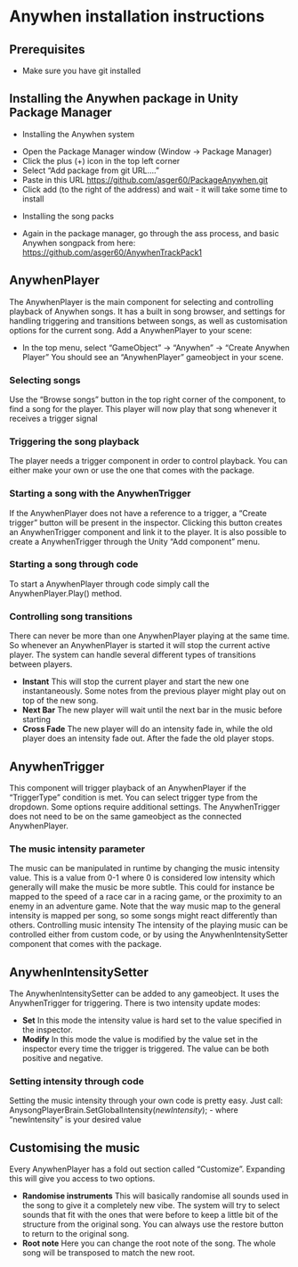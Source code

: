 # Anywhen installation instructions
## Prerequisites
- Make sure you have git installed
## Installing the Anywhen package in Unity Package Manager
* Installing the Anywhen system
- Open the Package Manager window (Window → Package Manager)
- Click the plus (+) icon in the top left corner
- Select “Add package from git URL….”
- Paste in this URL https://github.com/asger60/PackageAnywhen.git
- Click add (to the right of the address) and wait - it will take some time to install
* Installing the song packs
- Again in the package manager, go through the ass process, and basic Anywhen songpack from here: https://github.com/asger60/AnywhenTrackPack1 

## AnywhenPlayer
The AnywhenPlayer is the main component for selecting and controlling playback of Anywhen songs. It has a built in song browser, and settings for handling triggering and transitions between songs, as well as customisation options for the current song.
Add a AnywhenPlayer to your scene:
- In the top menu, select “GameObject” → “Anywhen” → “Create Anywhen Player”
You should see an “AnywhenPlayer” gameobject in your scene.
### Selecting songs
Use the “Browse songs” button in the top right corner of the component, to find a song for the player. This player will now play that song whenever it receives a trigger signal
### Triggering the song playback
The player needs a trigger component in order to control playback. You can either make your own or use the one that comes with the package.
### Starting a song with the AnywhenTrigger
If the AnywhenPlayer does not have a reference to a trigger, a “Create trigger” button will be present in the inspector. Clicking this button creates an AnywhenTrigger component and link it to the player. It is also possible to create a AnywhenTrigger through the Unity “Add component” menu.
### Starting a song through code
To start a AnywhenPlayer through code simply call the AnywhenPlayer.Play() method.
### Controlling song transitions
There can never be more than one AnywhenPlayer playing at the same time. So whenever an AnywhenPlayer is started it will stop the current active player. The system can handle several different types of transitions between players.
- **Instant** This will stop the current player and start the new one instantaneously. Some notes from the previous player might play out on top of the new song.
- **Next Bar** The new player will wait until the next bar in the music before starting
- **Cross Fade** The new player will do an intensity fade in, while the old player does an intensity fade out. After the fade the old player stops. 
## AnywhenTrigger
This component will trigger playback of an AnywhenPlayer if the “TriggerType” condition is met. You can select trigger type from the dropdown. Some options require additional settings.
The AnywhenTrigger does not need to be on the same gameobject as the connected AnywhenPlayer.
### The music intensity parameter
The music can be manipulated in runtime by changing the music intensity value. This is a value from 0-1 where 0 is considered low intensity which generally will make the music be more subtle. This could for instance be mapped to the speed of a race car in a racing game, or the proximity to an enemy in an adventure game.
Note that the way music map to the general intensity is mapped per song, so some songs might react differently than others.
Controlling music intensity
The intensity of the playing music can be controlled either from custom code, or by using the AnywhenIntensitySetter component that comes with the package. 
## AnywhenIntensitySetter
The AnywhenIntensitySetter can be added to any gameobject. It uses the AnywhenTrigger for triggering.
There is two intensity update modes:
- **Set** In this mode the intensity value is hard set to the value specified in the inspector.
- **Modify** In this mode the value is modified by the value set in the inspector every time the trigger is triggered. The value can be both positive and negative.
### Setting intensity through code
Setting the music intensity through your own code is pretty easy. 
Just call: AnysongPlayerBrain.SetGlobalIntensity(_newIntensity_); - where “newIntensity” is your desired value
## Customising the music
Every AnywhenPlayer has a fold out section called “Customize”. Expanding this will give you access to two options.
- **Randomise instruments** This will basically randomise all sounds used in the song to give it a completely new vibe. The system will try to select sounds that fit with the ones that were before to keep a little bit of the structure from the original song. You can always use the restore button to return to the original song.
- **Root note** Here you can change the root note of the song. The whole song will be transposed to match the new root.
